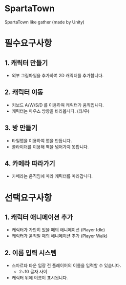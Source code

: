 # SpartaTown
SpartaTown like gather (made by Unity)



# 필수요구사항

## 1. 캐릭터 만들기

* 외부 그림파일을 추가하여 2D 캐릭터를 추가합니다.

## 2. 캐릭터 이동

- 키보드 A/W/S/D 를 이용하여 캐릭터가 움직입니다.
- 캐릭터는 마우스 방향을 바라봅니다. (좌/우)

## 3. 방 만들기

* 타일맵을 이용하여 맵을 만듭니다.
* 콜라이더를 이용해 벽을 넘어가지 못합니다.

## 4. 카메라 따라가기

* 카메라는 움직임에 따라 캐릭터를 따라갑니다.



# 선택요구사항

## 1. 캐릭터 애니메이션 추가

* 캐릭터가 가만히 있을 때의 애니메이션 (Player Idle)
* 캐릭터가 움직일 때의 애니메이션 추가 (Player Walk)

## 2. 이름 입력 시스템

* 스파르타 타운 입장 전 플레이어의 이름을 입력할 수 있습니다.
  * 2~10 글자 사이
* 캐릭터 위에 이름이 표시됩니다.
